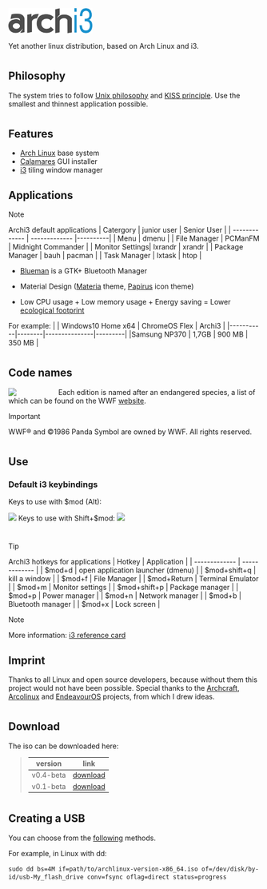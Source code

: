 
<img height=50 src=https://github.com/Arch-i3/Archi3-Artwork/blob/main/images/Archi3-logo-dark-small.png />

Yet another linux distribution, based on Arch Linux and i3.
#

## Philosophy
The system tries to follow [Unix philosophy](https://en.wikipedia.org/wiki/Unix_philosophy) and [KISS principle](https://en.wikipedia.org/wiki/KISS_principle).
Use the smallest and thinnest application possible. 

#
## Features

- [Arch Linux](https://archlinux.org/) base system
- [Calamares](https://calamares.io/) GUI installer
- [i3](https://i3wm.org/) tiling window manager

## Applications

> [!NOTE]
> Archi3 default applications
> | Catergory  | junior user | Senior User |
> | ------------- | ------------- |----------|
> | Menu  | dmenu |
> | File Manager | PCManFM | Midnight Commander |
> | Monitor Settings| lxrandr | xrandr |
> | Package Manager | bauh | pacman |
> | Task Manager | lxtask | htop |

- [Blueman](https://github.com/blueman-project/blueman) is a GTK+ Bluetooth Manager

- Material Design ([Materia](https://github.com/nana-4/materia-theme) theme, [Papirus](https://github.com/PapirusDevelopmentTeam/papirus-icon-theme) icon theme)
- Low CPU usage + Low memory usage + Energy saving = Lower [ecological footprint](https://en.wikipedia.org/wiki/Ecological_footprint)

For example:
  |          | Windows10 Home x64 | ChromeOS Flex | Archi3 |
  |-----------|--------|---------------|---------|
  |Samsung NP370 | 1,7GB | 900 MB | 350 MB |
  

#
## Code names

<img align="left" width="100" src="https://www.worldwildlife.org/assets/structure/unique/logo-c562409bb6158bf64e5f8b1be066dbd5983d75f5ce7c9935a5afffbcc03f8e5d.png">

Each edition is named after an endangered species, a list of which can be found on the WWF [website](https://www.worldwildlife.org/species/directory?direction=desc&sort=extinction_status).

> [!IMPORTANT]
> WWF® and ©1986 Panda Symbol are owned by WWF. All rights reserved.

#
## Use
### Default i3 keybindings

Keys to use with $mod (Alt):

<img src=https://i3wm.org/docs/keyboard-layer1.png />
Keys to use with Shift+$mod:

<img src=https://i3wm.org/docs/keyboard-layer2.png />

#
> [!TIP]
> Archi3 hotkeys for applications
> | Hotkey  | Application |
> | ------------- | ------------- |
> | $mod+d  | open application launcher (dmenu)  |
> | $mod+shift+q  | kill a window  |
> | $mod+f  | File Manager  |
> | $mod+Return  | Terminal Emulator  |
> | $mod+m  | Monitor settings  |
> | $mod+shift+p  | Package manager  |
> | $mod+p  | Power manager  |
> | $mod+n  | Network manager  |
> | $mod+b  | Bluetooth manager  |
> | $mod+x  | Lock screen  |


> [!NOTE]
> More information: [i3 reference card](https://i3wm.org/docs/refcard.html)

## Imprint

Thanks to all Linux and open source developers, because without them this project would not have been possible.
Special thanks to the [Archcraft](https://github.com/archcraft-os), [Arcolinux](https://github.com/arcolinux) and [EndeavourOS](https://github.com/endeavouros-team) projects, from which I drew ideas.

#
## Download

The iso can be downloaded here:
> | version  | link |
> | ------------- | ------------- |
> |v0.4-beta | [download](https://www.mediafire.com/file/wab2hrml3tjuyqi/Archi3-2025.05.09-x86_64.iso/file) |
> |v0.1-beta | [download](https://www.mediafire.com/file/9rjniezkg01rc8c/Archi3-2025.03.11-x86_64.iso/file) |


#
## Creating a USB
You can choose from the [following](https://wiki.archlinux.org/title/USB_flash_installation_medium) methods.

For example, in Linux with dd:
```
sudo dd bs=4M if=path/to/archlinux-version-x86_64.iso of=/dev/disk/by-id/usb-My_flash_drive conv=fsync oflag=direct status=progress
```


